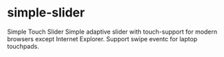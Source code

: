 # simple-slider
Simple Touch Slider
Simple adaptive slider with touch-support for modern browsers except Internet Explorer.
Support swipe eventc for laptop touchpads.
